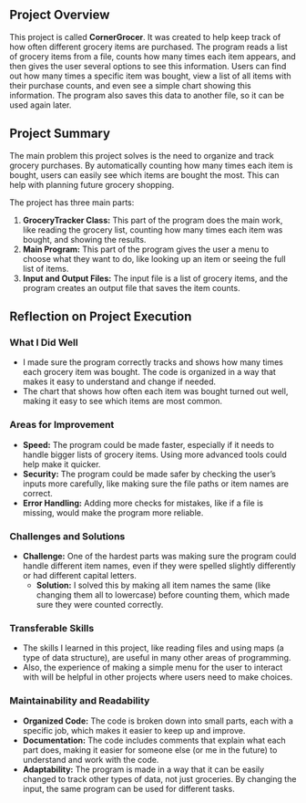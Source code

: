 ## Project Overview

This project is called **CornerGrocer**. It was created to help keep track of how often different grocery items are purchased. The program reads a list of grocery items from a file, counts how many times each item appears, and then gives the user several options to see this information. Users can find out how many times a specific item was bought, view a list of all items with their purchase counts, and even see a simple chart showing this information. The program also saves this data to another file, so it can be used again later.

## Project Summary

The main problem this project solves is the need to organize and track grocery purchases. By automatically counting how many times each item is bought, users can easily see which items are bought the most. This can help with planning future grocery shopping.

The project has three main parts:

1. **GroceryTracker Class:** This part of the program does the main work, like reading the grocery list, counting how many times each item was bought, and showing the results.
2. **Main Program:** This part of the program gives the user a menu to choose what they want to do, like looking up an item or seeing the full list of items.
3. **Input and Output Files:** The input file is a list of grocery items, and the program creates an output file that saves the item counts.

## Reflection on Project Execution

### What I Did Well

- I made sure the program correctly tracks and shows how many times each grocery item was bought. The code is organized in a way that makes it easy to understand and change if needed.
- The chart that shows how often each item was bought turned out well, making it easy to see which items are most common.

### Areas for Improvement

- **Speed:** The program could be made faster, especially if it needs to handle bigger lists of grocery items. Using more advanced tools could help make it quicker.
- **Security:** The program could be made safer by checking the user’s inputs more carefully, like making sure the file paths or item names are correct.
- **Error Handling:** Adding more checks for mistakes, like if a file is missing, would make the program more reliable.

### Challenges and Solutions

- **Challenge:** One of the hardest parts was making sure the program could handle different item names, even if they were spelled slightly differently or had different capital letters.
  - **Solution:** I solved this by making all item names the same (like changing them all to lowercase) before counting them, which made sure they were counted correctly.

### Transferable Skills

- The skills I learned in this project, like reading files and using maps (a type of data structure), are useful in many other areas of programming.
- Also, the experience of making a simple menu for the user to interact with will be helpful in other projects where users need to make choices.

### Maintainability and Readability

- **Organized Code:** The code is broken down into small parts, each with a specific job, which makes it easier to keep up and improve.
- **Documentation:** The code includes comments that explain what each part does, making it easier for someone else (or me in the future) to understand and work with the code.
- **Adaptability:** The program is made in a way that it can be easily changed to track other types of data, not just groceries. By changing the input, the same program can be used for different tasks.